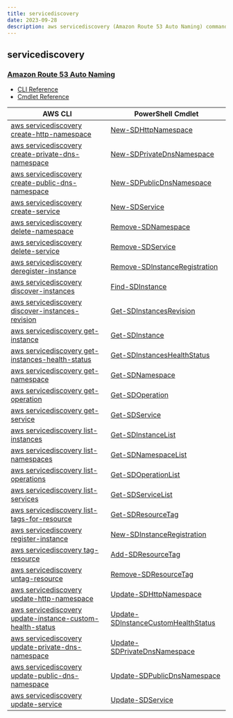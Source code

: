 ```yaml
---
title: servicediscovery
date: 2023-09-28
description: aws servicediscovery (Amazon Route 53 Auto Naming) command/cmdlet list.
---
```


## servicediscovery

### [Amazon Route 53 Auto Naming](https://aws.amazon.com/route53/)

* [CLI Reference](https://awscli.amazonaws.com/v2/documentation/api/latest/reference/servicediscovery/index.html)
* [Cmdlet Reference](https://docs.aws.amazon.com/powershell/latest/reference/items/Amazon_Route_53_Auto_Naming_cmdlets.html)

|AWS CLI|PowerShell Cmdlet|
|----|----|
|[aws servicediscovery create-http-namespace](https://awscli.amazonaws.com/v2/documentation/api/latest/reference/servicediscovery/create-http-namespace.html)|[New-SDHttpNamespace](https://docs.aws.amazon.com/powershell/latest/reference/items/New-SDHttpNamespace.html)|
|[aws servicediscovery create-private-dns-namespace](https://awscli.amazonaws.com/v2/documentation/api/latest/reference/servicediscovery/create-private-dns-namespace.html)|[New-SDPrivateDnsNamespace](https://docs.aws.amazon.com/powershell/latest/reference/items/New-SDPrivateDnsNamespace.html)|
|[aws servicediscovery create-public-dns-namespace](https://awscli.amazonaws.com/v2/documentation/api/latest/reference/servicediscovery/create-public-dns-namespace.html)|[New-SDPublicDnsNamespace](https://docs.aws.amazon.com/powershell/latest/reference/items/New-SDPublicDnsNamespace.html)|
|[aws servicediscovery create-service](https://awscli.amazonaws.com/v2/documentation/api/latest/reference/servicediscovery/create-service.html)|[New-SDService](https://docs.aws.amazon.com/powershell/latest/reference/items/New-SDService.html)|
|[aws servicediscovery delete-namespace](https://awscli.amazonaws.com/v2/documentation/api/latest/reference/servicediscovery/delete-namespace.html)|[Remove-SDNamespace](https://docs.aws.amazon.com/powershell/latest/reference/items/Remove-SDNamespace.html)|
|[aws servicediscovery delete-service](https://awscli.amazonaws.com/v2/documentation/api/latest/reference/servicediscovery/delete-service.html)|[Remove-SDService](https://docs.aws.amazon.com/powershell/latest/reference/items/Remove-SDService.html)|
|[aws servicediscovery deregister-instance](https://awscli.amazonaws.com/v2/documentation/api/latest/reference/servicediscovery/deregister-instance.html)|[Remove-SDInstanceRegistration](https://docs.aws.amazon.com/powershell/latest/reference/items/Remove-SDInstanceRegistration.html)|
|[aws servicediscovery discover-instances](https://awscli.amazonaws.com/v2/documentation/api/latest/reference/servicediscovery/discover-instances.html)|[Find-SDInstance](https://docs.aws.amazon.com/powershell/latest/reference/items/Find-SDInstance.html)|
|[aws servicediscovery discover-instances-revision](https://awscli.amazonaws.com/v2/documentation/api/latest/reference/servicediscovery/discover-instances-revision.html)|[Get-SDInstancesRevision](https://docs.aws.amazon.com/powershell/latest/reference/items/Get-SDInstancesRevision.html)|
|[aws servicediscovery get-instance](https://awscli.amazonaws.com/v2/documentation/api/latest/reference/servicediscovery/get-instance.html)|[Get-SDInstance](https://docs.aws.amazon.com/powershell/latest/reference/items/Get-SDInstance.html)|
|[aws servicediscovery get-instances-health-status](https://awscli.amazonaws.com/v2/documentation/api/latest/reference/servicediscovery/get-instances-health-status.html)|[Get-SDInstancesHealthStatus](https://docs.aws.amazon.com/powershell/latest/reference/items/Get-SDInstancesHealthStatus.html)|
|[aws servicediscovery get-namespace](https://awscli.amazonaws.com/v2/documentation/api/latest/reference/servicediscovery/get-namespace.html)|[Get-SDNamespace](https://docs.aws.amazon.com/powershell/latest/reference/items/Get-SDNamespace.html)|
|[aws servicediscovery get-operation](https://awscli.amazonaws.com/v2/documentation/api/latest/reference/servicediscovery/get-operation.html)|[Get-SDOperation](https://docs.aws.amazon.com/powershell/latest/reference/items/Get-SDOperation.html)|
|[aws servicediscovery get-service](https://awscli.amazonaws.com/v2/documentation/api/latest/reference/servicediscovery/get-service.html)|[Get-SDService](https://docs.aws.amazon.com/powershell/latest/reference/items/Get-SDService.html)|
|[aws servicediscovery list-instances](https://awscli.amazonaws.com/v2/documentation/api/latest/reference/servicediscovery/list-instances.html)|[Get-SDInstanceList](https://docs.aws.amazon.com/powershell/latest/reference/items/Get-SDInstanceList.html)|
|[aws servicediscovery list-namespaces](https://awscli.amazonaws.com/v2/documentation/api/latest/reference/servicediscovery/list-namespaces.html)|[Get-SDNamespaceList](https://docs.aws.amazon.com/powershell/latest/reference/items/Get-SDNamespaceList.html)|
|[aws servicediscovery list-operations](https://awscli.amazonaws.com/v2/documentation/api/latest/reference/servicediscovery/list-operations.html)|[Get-SDOperationList](https://docs.aws.amazon.com/powershell/latest/reference/items/Get-SDOperationList.html)|
|[aws servicediscovery list-services](https://awscli.amazonaws.com/v2/documentation/api/latest/reference/servicediscovery/list-services.html)|[Get-SDServiceList](https://docs.aws.amazon.com/powershell/latest/reference/items/Get-SDServiceList.html)|
|[aws servicediscovery list-tags-for-resource](https://awscli.amazonaws.com/v2/documentation/api/latest/reference/servicediscovery/list-tags-for-resource.html)|[Get-SDResourceTag](https://docs.aws.amazon.com/powershell/latest/reference/items/Get-SDResourceTag.html)|
|[aws servicediscovery register-instance](https://awscli.amazonaws.com/v2/documentation/api/latest/reference/servicediscovery/register-instance.html)|[New-SDInstanceRegistration](https://docs.aws.amazon.com/powershell/latest/reference/items/New-SDInstanceRegistration.html)|
|[aws servicediscovery tag-resource](https://awscli.amazonaws.com/v2/documentation/api/latest/reference/servicediscovery/tag-resource.html)|[Add-SDResourceTag](https://docs.aws.amazon.com/powershell/latest/reference/items/Add-SDResourceTag.html)|
|[aws servicediscovery untag-resource](https://awscli.amazonaws.com/v2/documentation/api/latest/reference/servicediscovery/untag-resource.html)|[Remove-SDResourceTag](https://docs.aws.amazon.com/powershell/latest/reference/items/Remove-SDResourceTag.html)|
|[aws servicediscovery update-http-namespace](https://awscli.amazonaws.com/v2/documentation/api/latest/reference/servicediscovery/update-http-namespace.html)|[Update-SDHttpNamespace](https://docs.aws.amazon.com/powershell/latest/reference/items/Update-SDHttpNamespace.html)|
|[aws servicediscovery update-instance-custom-health-status](https://awscli.amazonaws.com/v2/documentation/api/latest/reference/servicediscovery/update-instance-custom-health-status.html)|[Update-SDInstanceCustomHealthStatus](https://docs.aws.amazon.com/powershell/latest/reference/items/Update-SDInstanceCustomHealthStatus.html)|
|[aws servicediscovery update-private-dns-namespace](https://awscli.amazonaws.com/v2/documentation/api/latest/reference/servicediscovery/update-private-dns-namespace.html)|[Update-SDPrivateDnsNamespace](https://docs.aws.amazon.com/powershell/latest/reference/items/Update-SDPrivateDnsNamespace.html)|
|[aws servicediscovery update-public-dns-namespace](https://awscli.amazonaws.com/v2/documentation/api/latest/reference/servicediscovery/update-public-dns-namespace.html)|[Update-SDPublicDnsNamespace](https://docs.aws.amazon.com/powershell/latest/reference/items/Update-SDPublicDnsNamespace.html)|
|[aws servicediscovery update-service](https://awscli.amazonaws.com/v2/documentation/api/latest/reference/servicediscovery/update-service.html)|[Update-SDService](https://docs.aws.amazon.com/powershell/latest/reference/items/Update-SDService.html)|

